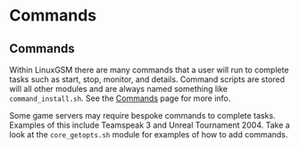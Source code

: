 # Commands

## Commands

Within LinuxGSM there are many commands that a user will run to complete tasks such as start, stop, monitor, and details. Command scripts are stored will all other modules and are always named something like `command_install.sh`. See the [Commands](https://docs.linuxgsm.com/commands) page for more info.

Some game servers may require bespoke commands to complete tasks. Examples of this include Teamspeak 3 and Unreal Tournament 2004. Take a look at the `core_getopts.sh` module for examples of how to add commands.
